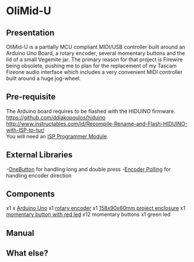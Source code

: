 # OliMid-U


## Presentation

OliMid-U is a partially MCU compliant MIDI/USB controller built around an Arduino Uno Board, a rotary encoder, several momentary buttons and the lid of a small Vegemite jar. 
The primary reason for that project is Firewire being obsolete, pushing me to plan for the replacement of my Tascam Fireone audio interface which includes a very convenient MIDI controller built around a huge jog-wheel.

## Pre-requisite 

The Arduino board requires to be flashed with the HIDUINO firmware.
https://github.com/ddiakopoulos/hiduino
http://www.instructables.com/id/Recompile-Rename-and-Flash-HIDUINO-with-ISP-to-tur/  
You will need an [ISP Programmer Module](http://www.ebay.com.au/itm/AVR-USB-Tiny-ISP-Programmer-Module-USB-Download-Interface-Board-For-Arduino-OK-/281823675251?hash=item419e000373:g:2z8AAOSw9mFWGKyc).

## External Libraries

-[OneButton](https://github.com/mathertel/OneButton) for handling long and double press
-[Encoder Polling](https://github.com/frodofski/Encoder_Polling) for handling encoder direction


## Components

x1 x [Arduino Uno](http://www.ebay.com.au/itm/Arduino-UNO-R3-Arduino-Clone-Compatible-Uno-R3-USB-Cable-AU-Stock-/131606915147?hash=item1ea462284b:g:BBgAAOSwpLNYADtu)
x1 [rotary encoder](http://www.ebay.com.au/itm/Rotary-Encoder-Module-Brick-Sensor-Development-Board-Test-For-Arduino-New-OG-/281937129178?hash=item41a4c32eda:g:S~IAAOSwFNZWwqfc)
x1 [158x90x60mm project enclosure](http://www.ebay.com.au/itm/Plastic-Waterproof-Cover-Clear-Electronic-Project-Box-Enclosure-Case-158x90x60mm-/282179016699?hash=item41b32e17fb:g:AWEAAOSwAuZX1qnb)
x1 [momentary button with red led](http://www.ebay.com.au/itm/2-Pcs-4-Terminals-Red-LED-Lamp-Momentary-Push-Button-Switch-DC-3V-DW-/291688533314?hash=item43e9fdcd42:g:OjoAAOSwKtVWxs7V)
x12 momentary buttons
x1 green led

## Manual



## What else?


